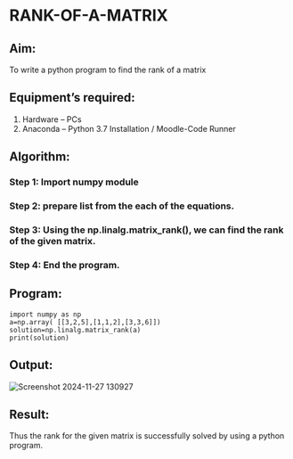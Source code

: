 # RANK-OF-A-MATRIX
## Aim:
To write a python program to find the rank of a matrix
## Equipment’s required:
1. 	Hardware – PCs
2. 	Anaconda – Python 3.7 Installation / Moodle-Code Runner
## Algorithm:
### Step 1: Import numpy module
### Step 2: prepare list from the each of the equations.
### Step 3: Using the np.linalg.matrix_rank(), we can find the rank of the given matrix.
### Step 4: End the program.
## Program:
```
import numpy as np
a=np.array( [[3,2,5],[1,1,2],[3,3,6]])
solution=np.linalg.matrix_rank(a)
print(solution)
```
## Output:
![Screenshot 2024-11-27 130927](https://github.com/user-attachments/assets/f5e033c8-35f9-423c-b9b7-4bd9f0460cce)


## Result:
Thus the rank for the given matrix is successfully solved by  using a python program.

